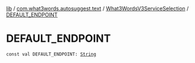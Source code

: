 [lib](../../index.md) / [com.what3words.autosuggest.text](../index.md) / [What3WordsV3ServiceSelection](index.md) / [DEFAULT_ENDPOINT](./-d-e-f-a-u-l-t_-e-n-d-p-o-i-n-t.md)

# DEFAULT_ENDPOINT

`const val DEFAULT_ENDPOINT: `[`String`](https://kotlinlang.org/api/latest/jvm/stdlib/kotlin/-string/index.html)